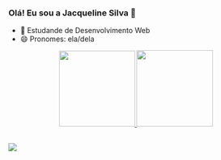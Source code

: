 ### Olá! Eu sou a Jacqueline Silva 👋

- 🌱 Estudande de Desenvolvimento Web
- 😄 Pronomes: ela/dela

<div align="center">
  <a href="https://github.com/Jacqueline-Silva">
  <img height="150em" src="https://github-readme-stats.vercel.app/api?username=Jacqueline-Silva&show_icons=true&theme=dracula&include_all_commits=true&count_private=true"/>
  <img height="151em" src="https://github-readme-stats.vercel.app/api/top-langs/?username=Jacqueline-Silva&layout=compact&langs_count=7&theme=dracula"/>
</div>

  ##

<div>

  <a href="https://www.linkedin.com/in/jacqueline-sxds/" target="_blank"><img src="https://img.shields.io/badge/-LinkedIn-%230077B5?style=for-the-badge&logo=linkedin&logoColor=white" target="_blank"></a> 
 
</div>
  

<!--
**Jacqueline-Silva/Jacqueline-Silva** is a ✨ _special_ ✨ repository because its `README.md` (this file) appears on your GitHub profile.

<div>
  <img src="https://github-readme-stats.vercel.app/api/top-langs/?username=Jacqueline-Silva&theme=dracula"/>
</div>


Here are some ideas to get you started:

- 👯 I’m looking to collaborate on ...
- 🤔 I’m looking for help with ...
- 💬 Ask me about ...
- 📫 How to reach me: ...
- ⚡ Fun fact: ...
-->
